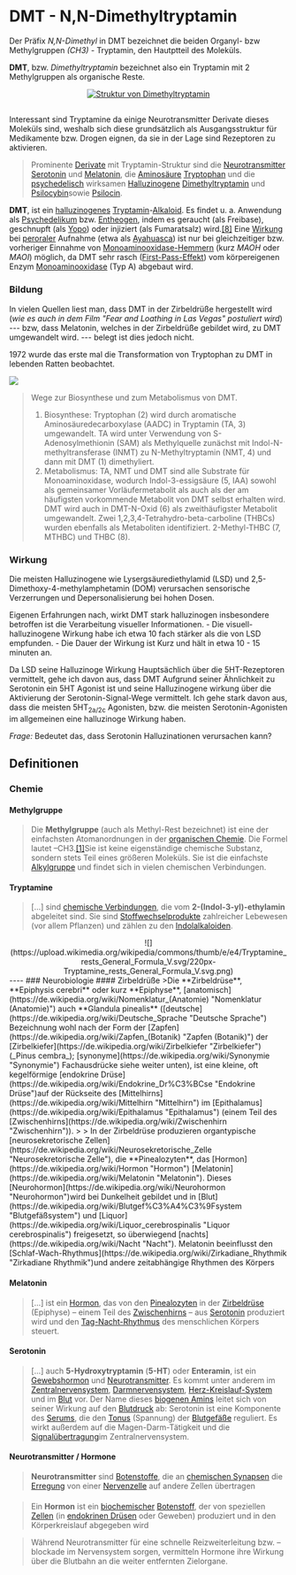 # DMT -  N,N-Dimethyltryptamin
Der Präfix *N,N-Dimethyl* in DMT bezeichnet  die beiden Organyl- bzw Methylgruppen *(CH3)* - Tryptamin, den Hautptteil des Moleküls.

**DMT**, bzw. *Dimethyltryptamin* bezeichnet also ein Tryptamin mit 2 Methylgruppen als organische Reste.  <center>
[![Struktur von Dimethyltryptamin](https://upload.wikimedia.org/wikipedia/commons/thumb/3/35/Dimethyltryptamine_2.svg/200px-Dimethyltryptamine_2.svg.png)](https://de.wikipedia.org/wiki/Datei:Dimethyltryptamine_2.svg "Struktur von Dimethyltryptamin") </center>

##
Interessant sind Tryptamine da einige Neurotransmitter Derivate dieses Moleküls sind, weshalb sich diese grundsätzlich als Ausgangsstruktur für Medikamente bzw. Drogen eignen, da sie in der Lage sind  Rezeptoren zu aktivieren.


> Prominente [Derivate](https://de.wikipedia.org/wiki/Derivat_(Chemie) "Derivat (Chemie)") mit Tryptamin-Struktur sind die [Neurotransmitter](https://de.wikipedia.org/wiki/Neurotransmitter "Neurotransmitter") [Serotonin](https://de.wikipedia.org/wiki/Serotonin "Serotonin") und [Melatonin](https://de.wikipedia.org/wiki/Melatonin "Melatonin"), die [Aminosäure](https://de.wikipedia.org/wiki/Aminos%C3%A4uren "Aminosäuren")  [Tryptophan](https://de.wikipedia.org/wiki/Tryptophan "Tryptophan") und die [psychedelisch](https://de.wikipedia.org/wiki/Psychedelikum "Psychedelikum") wirksamen [Halluzinogene](https://de.wikipedia.org/wiki/Halluzinogen "Halluzinogen")  [Dimethyltryptamin](https://de.wikipedia.org/wiki/Dimethyltryptamin "Dimethyltryptamin") und [Psilocybin](https://de.wikipedia.org/wiki/Psilocybin "Psilocybin")sowie [Psilocin](https://de.wikipedia.org/wiki/Psilocin "Psilocin").



 **DMT**, ist ein [halluzinogenes](https://de.wikipedia.org/wiki/Halluzinogen "Halluzinogen")  [Tryptamin](https://de.wikipedia.org/wiki/Tryptamine "Tryptamine")-[Alkaloid](https://de.wikipedia.org/wiki/Alkaloid "Alkaloid"). Es findet u. a. Anwendung als [Psychedelikum](https://de.wikipedia.org/wiki/Psychedelikum "Psychedelikum") bzw. [Entheogen](https://de.wikipedia.org/wiki/Entheogen "Entheogen"), indem es geraucht (als Freibase), geschnupft (als [Yopo](https://de.wikipedia.org/wiki/Yopo#Verwendung "Yopo")) oder injiziert (als Fumaratsalz) wird.[[8]](https://de.wikipedia.org/wiki/Dimethyltryptamin#cite_note-Strassman-8) Eine [Wirkung](https://de.wikipedia.org/wiki/Wirkung_(Pharmakologie) "Wirkung (Pharmakologie)") bei [peroraler](https://de.wikipedia.org/wiki/Peroral "Peroral") Aufnahme (etwa als [Ayahuasca](https://de.wikipedia.org/wiki/Ayahuasca "Ayahuasca")) ist nur bei gleichzeitiger bzw. vorheriger Einnahme von [Monoaminooxidase-Hemmern](https://de.wikipedia.org/wiki/Monoaminooxidase-Hemmer "Monoaminooxidase-Hemmer") (kurz _MAOH_ oder _MAOI_) möglich, da DMT sehr rasch ([First-Pass-Effekt](https://de.wikipedia.org/wiki/First-Pass-Effekt "First-Pass-Effekt")) vom körpereigenen Enzym [Monoaminooxidase](https://de.wikipedia.org/wiki/Monoaminooxidase "Monoaminooxidase") (Typ A) abgebaut wird.

### Bildung
In vielen Quellen liest man, dass DMT in der Zirbeldrüße hergestellt wird (*wie es auch in dem Film "Fear and Loathing in Las Vegas" postuliert wird*) --- bzw, dass Melatonin, welches in der Zirbeldrüße gebildet wird, zu DMT umgewandelt wird. --- belegt ist dies jedoch nicht.

1972 wurde das erste mal die Transformation von Tryptophan zu DMT in lebenden Ratten beobachtet. 

![](https://www.ncbi.nlm.nih.gov/pmc/articles/PMC6088236/bin/fnins-12-00536-g0002.jpg)
> Wege zur Biosynthese und zum Metabolismus von DMT. 
> 1. Biosynthese: Tryptophan (2) wird durch aromatische Aminosäuredecarboxylase (AADC) in Tryptamin (TA, 3) umgewandelt. TA wird unter Verwendung von S-Adenosylmethionin (SAM) als Methylquelle zunächst mit Indol-N-methyltransferase (INMT) zu N-Methyltryptamin (NMT, 4) und dann mit DMT (1) dimethyliert. 
> 2. Metabolismus: TA, NMT und DMT sind alle Substrate für Monoaminoxidase, wodurch Indol-3-essigsäure (5, IAA) sowohl als gemeinsamer Vorläufermetabolit als auch als der am häufigsten vorkommende Metabolit von DMT selbst erhalten wird. DMT wird auch in DMT-N-Oxid (6) als zweithäufigster Metabolit umgewandelt. Zwei 1,2,3,4-Tetrahydro-beta-carboline (THBCs) wurden ebenfalls als Metaboliten identifiziert. 2-Methyl-THBC (7, MTHBC) und THBC (8).
### Wirkung
Die meisten Halluzinogene wie Lysergsäurediethylamid (LSD) und 2,5-Dimethoxy-4-methylamphetamin (DOM) verursachen sensorische Verzerrungen und Depersonalisierung bei hohen Dosen.

Eigenen Erfahrungen nach, wirkt DMT stark halluzinogen insbesondere betroffen ist die Verarbeitung visueller Informationen. - Die visuell-halluzinogene Wirkung habe ich etwa 10 fach stärker als die von LSD empfunden. -  Die Dauer der Wirkung ist Kurz und hält in etwa 10 - 15 minuten an.

Da LSD seine Halluzinoge Wirkung Hauptsächlich über die 5HT-Rezeptoren vermittelt, gehe ich davon aus, dass DMT Aufgrund seiner Ähnlichkeit zu Serotonin ein 5HT Agonist ist und seine Halluzinogene wirkung über die Aktivierung der Serotonin-Signal-Wege vermittelt. Ich gehe stark davon aus, dass die meisten 5HT<sub>2a/2c</sub> Agonisten, bzw. die meisten Serotonin-Agonisten  im allgemeinen eine halluzinoge Wirkung haben.

*Frage:*
Bedeutet das, dass Serotonin Halluzinationen verursachen kann? 
 
## Definitionen
### Chemie
#### Methylgruppe
> Die **Methylgruppe** (auch als Methyl-Rest bezeichnet) ist eine der einfachsten Atomanordnungen in der [organischen Chemie](https://de.wikipedia.org/wiki/Organische_Chemie "Organische Chemie"). Die Formel lautet –CH3.[[1]](https://de.wikipedia.org/wiki/Methylgruppe#cite_note-ABC_Chemie-1)Sie ist keine eigenständige chemische Substanz, sondern stets Teil eines größeren Moleküls. Sie ist die einfachste [Alkylgruppe](https://de.wikipedia.org/wiki/Alkylgruppe "Alkylgruppe") und findet sich in vielen chemischen Verbindungen.

#### Tryptamine

>  [...] sind [chemische Verbindungen](https://de.wikipedia.org/wiki/Chemische_Verbindung "Chemische Verbindung"), die vom **2-(Indol-3-yl)-ethylamin** abgeleitet sind. Sie sind [Stoffwechselprodukte](https://de.wikipedia.org/wiki/Stoffwechselprodukt "Stoffwechselprodukt") zahlreicher Lebewesen (vor allem Pflanzen) und zählen zu den [Indolalkaloiden](https://de.wikipedia.org/wiki/Indolalkaloide "Indolalkaloide"). 
<center>![](https://upload.wikimedia.org/wikipedia/commons/thumb/e/e4/Tryptamine_rests_General_Formula_V.svg/220px-Tryptamine_rests_General_Formula_V.svg.png)</center>
----
### Neurobiologie
#### Zirbeldrüße
>Die  **Zirbeldrüse**,  **Epiphysis cerebri**  oder kurz  **Epiphyse**,  [anatomisch](https://de.wikipedia.org/wiki/Nomenklatur_(Anatomie) "Nomenklatur (Anatomie)")  auch  **Glandula pinealis**  ([deutsche](https://de.wikipedia.org/wiki/Deutsche_Sprache "Deutsche Sprache")  Bezeichnung wohl nach der Form der  [Zapfen](https://de.wikipedia.org/wiki/Zapfen_(Botanik) "Zapfen (Botanik)")  der  [Zirbelkiefer](https://de.wikipedia.org/wiki/Zirbelkiefer "Zirbelkiefer")  (_Pinus cembra_);  [synonyme](https://de.wikipedia.org/wiki/Synonymie "Synonymie")  Fachausdrücke siehe weiter unten), ist eine kleine, oft kegelförmige  [endokrine Drüse](https://de.wikipedia.org/wiki/Endokrine_Dr%C3%BCse "Endokrine Drüse")auf der Rückseite des  [Mittelhirns](https://de.wikipedia.org/wiki/Mittelhirn "Mittelhirn")  im  [Epithalamus](https://de.wikipedia.org/wiki/Epithalamus "Epithalamus")  (einem Teil des  [Zwischenhirns](https://de.wikipedia.org/wiki/Zwischenhirn "Zwischenhirn")).
>
> In der Zirbeldrüse produzieren organtypische  [neurosekretorische Zellen](https://de.wikipedia.org/wiki/Neurosekretorische_Zelle "Neurosekretorische Zelle"), die  **Pinealozyten**, das  [Hormon](https://de.wikipedia.org/wiki/Hormon "Hormon")  [Melatonin](https://de.wikipedia.org/wiki/Melatonin "Melatonin"). Dieses  [Neurohormon](https://de.wikipedia.org/wiki/Neurohormon "Neurohormon")wird bei Dunkelheit gebildet und in  [Blut](https://de.wikipedia.org/wiki/Blutgef%C3%A4%C3%9Fsystem "Blutgefäßsystem")  und  [Liquor](https://de.wikipedia.org/wiki/Liquor_cerebrospinalis "Liquor cerebrospinalis")  freigesetzt, so überwiegend  [nachts](https://de.wikipedia.org/wiki/Nacht "Nacht"). Melatonin beeinflusst den  [Schlaf-Wach-Rhythmus](https://de.wikipedia.org/wiki/Zirkadiane_Rhythmik "Zirkadiane Rhythmik")und andere zeitabhängige Rhythmen des Körpers

#### Melatonin
>[...] ist ein [Hormon](https://de.wikipedia.org/wiki/Hormon "Hormon"), das von den [Pinealozyten](https://de.wikipedia.org/wiki/Pinealozyt "Pinealozyt") in der [Zirbeldrüse](https://de.wikipedia.org/wiki/Zirbeldr%C3%BCse "Zirbeldrüse") (Epiphyse) – einem Teil des [Zwischenhirns](https://de.wikipedia.org/wiki/Zwischenhirn "Zwischenhirn") – aus [Serotonin](https://de.wikipedia.org/wiki/Serotonin "Serotonin") produziert wird und den [Tag-Nacht-Rhythmus](https://de.wikipedia.org/wiki/Zirkadiane_Rhythmik "Zirkadiane Rhythmik") des menschlichen Körpers steuert.
#### Serotonin
> [...] auch **5-Hydroxytryptamin** (**5-HT**) oder **Enteramin**, ist ein [Gewebshormon](https://de.wikipedia.org/wiki/Gewebshormone "Gewebshormone") und [Neurotransmitter](https://de.wikipedia.org/wiki/Neurotransmitter "Neurotransmitter"). Es kommt unter anderem im [Zentralnervensystem](https://de.wikipedia.org/wiki/Zentralnervensystem "Zentralnervensystem"), [Darmnervensystem](https://de.wikipedia.org/wiki/Enterisches_Nervensystem "Enterisches Nervensystem"), [Herz-Kreislauf-System](https://de.wikipedia.org/wiki/Herz-Kreislauf-System "Herz-Kreislauf-System") und im [Blut](https://de.wikipedia.org/wiki/Blut "Blut") vor. Der Name dieses [biogenen Amins](https://de.wikipedia.org/wiki/Biogene_Amine "Biogene Amine") leitet sich von seiner Wirkung auf den [Blutdruck](https://de.wikipedia.org/wiki/Blutdruck "Blutdruck") ab: Serotonin ist eine Komponente des [Serums](https://de.wikipedia.org/wiki/Blutserum "Blutserum"), die den [Tonus](https://de.wikipedia.org/wiki/Tonus "Tonus") (Spannung) der [Blutgefäße](https://de.wikipedia.org/wiki/Blutgef%C3%A4%C3%9F "Blutgefäß") reguliert. Es wirkt außerdem auf die Magen-Darm-Tätigkeit und die [Signalübertragung](https://de.wikipedia.org/wiki/Signaltransduktion "Signaltransduktion")im Zentralnervensystem.

#### Neurotransmitter / Hormone
> **Neurotransmitter** sind [Botenstoffe](https://de.wikipedia.org/wiki/Botenstoff "Botenstoff"), die an [chemischen Synapsen](https://de.wikipedia.org/wiki/Synapse#Chemische_Synapsen "Synapse") die [Erregung](https://de.wikipedia.org/wiki/Erregungs%C3%BCbertragung "Erregungsübertragung") von einer [Nervenzelle](https://de.wikipedia.org/wiki/Nervenzelle "Nervenzelle") auf andere Zellen übertragen

#### 
>Ein **Hormon** ist ein [biochemischer](https://de.wikipedia.org/wiki/Biochemie "Biochemie")  [Botenstoff](https://de.wikipedia.org/wiki/Botenstoff "Botenstoff"), der von speziellen [Zellen](https://de.wikipedia.org/wiki/Zelle_(Biologie) "Zelle (Biologie)") (in [endokrinen Drüsen](https://de.wikipedia.org/wiki/Endokrine_Dr%C3%BCse "Endokrine Drüse") oder Geweben) produziert und in den Körperkreislauf abgegeben wird

> Während Neurotransmitter für eine schnelle Reizweiterleitung bzw. –blockade im Nervensystem sorgen, vermitteln Hormone ihre Wirkung über die Blutbahn an die weiter entfernten Zielorgane.



<!--stackedit_data:
eyJwcm9wZXJ0aWVzIjoic3RhdHVzOiBkcmFmdFxuIiwiaGlzdG
9yeSI6WzE3MTQ3MjUzMjAsMTgzNTgwMDAzLDI4ODE2NzAwNl19

-->